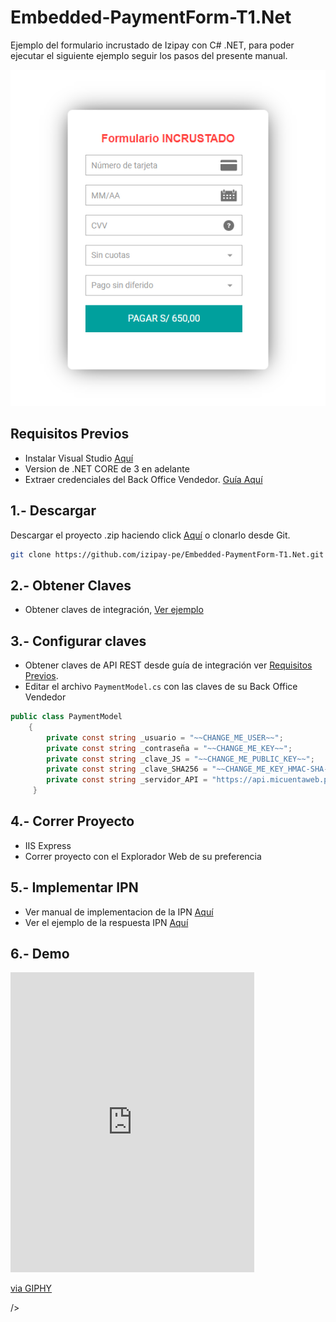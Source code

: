 # Embedded-PaymentForm-T1.Net

Ejemplo del formulario incrustado de Izipay con C# .NET, para poder ejecutar el siguiente ejemplo seguir los pasos del presente manual.

![pagar](images/pagar.png)

<a name="Requisitos_Previos"></a>

## Requisitos Previos

* Instalar Visual Studio [Aquí](https://visualstudio.microsoft.com/es/)
* Version de .NET CORE de 3 en adelante
* Extraer credenciales del Back Office Vendedor. [Guía Aquí](https://github.com/izipay-pe/obtener-credenciales-de-conexion)

## 1.- Descargar
Descargar el proyecto .zip haciendo click [Aquí](https://github.com/izipay-pe/Embedded-PaymentForm-T1.Net/archive/refs/heads/main.zip) o clonarlo desde Git.
```sh
git clone https://github.com/izipay-pe/Embedded-PaymentForm-T1.Net.git
``` 

## 2.- Obtener Claves
* Obtener claves de integración, [Ver ejemplo](https://github.com/izipay-pe/obtener-credenciales-de-conexion#readme)
 
## 3.- Configurar claves
* Obtener claves de API REST desde guía de integración ver [Requisitos Previos](#Requisitos_Previos).
* Editar el archivo `PaymentModel.cs` con las claves de su Back Office Vendedor
```c#   
public class PaymentModel
    {
        private const string _usuario = "~~CHANGE_ME_USER~~";
        private const string _contraseña = "~~CHANGE_ME_KEY~~";
        private const string _clave_JS = "~~CHANGE_ME_PUBLIC_KEY~~";
        private const string _clave_SHA256 = "~~CHANGE_ME_KEY_HMAC-SHA-256~~";
        private const string _servidor_API = "https://api.micuentaweb.pe/";
     }
``` 

## 4.- Correr Proyecto
* IIS Express
* Correr proyecto con el Explorador Web de su preferencia

## 5.- Implementar IPN

* Ver manual de implementacion de la IPN [Aquí](https://secure.micuentaweb.pe/doc/es-PE/rest/V4.0/kb/payment_done.html)
* Ver el ejemplo de la respuesta IPN [Aquí](https://github.com/izipay-pe/Redirect-PaymentForm-IpnT1-PHP)

## 6.- Demo
<iframe src="https://giphy.com/embed/SShphFDDj8TjNqsfCJ" width="390" height="480" frameBorder="0" class="giphy-embed" allowFullScreen></iframe><p><a href="https://giphy.com/gifs/SShphFDDj8TjNqsfCJ">via GIPHY</a></p>  />
